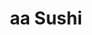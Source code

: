 ---
layout: place
title: aa Sushi
permalink: /washington/kirkland/aa-sushi.html
stateAbbr: WA
stateName: Washington
cityName: Kirkland
seo:
  type: restaurant
  links: null
place_id: ChIJkYN0VG8SkFQR0Dpy86FhvdM
photos:
  - name: >-
      places/ChIJkYN0VG8SkFQR0Dpy86FhvdM/photos/AeeoHcJD9aSozLTZbf3bFIiAbLPoMgg3gjYkzTDUBlcmP9Z09ppIaMbK4k5W7ucXPUJMLUVIYHIAWuVBzqM9IK6sn6Xcbv9-0NT73DtaKQd46-ILmggqP4cGaJAaWpz9uQwT1X2IEv6o-s3pmKX_BxfOxs3CWx5wARiMJZTewETziBv439j5dWJM7ptJlkuz4noF_lY0hWnx4aqIn5dPHIoV7CisiGYUP2DHLYGjsUY7VsRHDAnjRg1NnRI7yyChBTbvdWBHbUhW21fMw2-j-umPjouegBXPFT0zazYNlkPynuQBdQ
    widthPx: 1600
    heightPx: 1200
    authorAttributions:
      - displayName: aa Sushi
        uri: https://maps.google.com/maps/contrib/102239135175676957247
        photoUri: >-
          https://lh3.googleusercontent.com/a/ACg8ocJKIRAewLLPDwDVEwCEOeuoQjt22mKyr-VeDu8D3HZoTgzK7A=s100-p-k-no-mo
    flagContentUri: >-
      https://www.google.com/local/imagery/report/?cb_client=maps_api_places.places_api&image_key=!1e10!2sAF1QipO09ZyBUNbstc46mqzuXtQuBcu8XKVguhjkFOaD&hl=en-US
    googleMapsUri: >-
      https://www.google.com/maps/place//data=!3m4!1e2!3m2!1sAF1QipO09ZyBUNbstc46mqzuXtQuBcu8XKVguhjkFOaD!2e10!4m2!3m1!1s0x5490126f54748391:0xd3bd61a1f3723ad0
  - name: >-
      places/ChIJkYN0VG8SkFQR0Dpy86FhvdM/photos/AeeoHcLThKHTIRHCuoCTTNmjfdenYaeVHUvZVmlhq4kLNciYctJ9oZ0fFNMNiGCXxwi80aNfbdvHeJEyZZimMNAKktMGept4SAcvsh8SHdcB2gI6vEhbe7hfAKBuDSouGOQep1-FxZ3KeDvzjcBXNUYIbA4eV0z-QMHBsWwsD0cnuNZAORK2bDfVD48ns4Ma65vmx-5JiOp0gMd7VQuke0NqVfoUB8OhcLYIF6j_-rULF9HVISmXSUgo6UKNXU-KlZGzHiSWqDX7qyZCTIwbO3LYNaP9C3fdWtr74mt2LgQPEgpSKpQbZh3rylBOcuGaYHNvhbyucUtamov5p51O1rURsOXrcGZadZX5UFhS_KQOPP-4d9jOS-V8JqautabfR7XOFYeVt2ovtVsmcPHP_zH3LSS_c96j5BaRX8YeQ2scE5QlaQ
    widthPx: 4000
    heightPx: 2252
    authorAttributions:
      - displayName: Michelle Paul
        uri: https://maps.google.com/maps/contrib/105859901298430384911
        photoUri: >-
          https://lh3.googleusercontent.com/a-/ALV-UjUZAYmvyk-fV7AEh5njR2Tp7UtHNOuxmiMYYIdJfCEBrph18fDGGQ=s100-p-k-no-mo
    flagContentUri: >-
      https://www.google.com/local/imagery/report/?cb_client=maps_api_places.places_api&image_key=!1e10!2sCIHM0ogKEICAgIDD3qSDHQ&hl=en-US
    googleMapsUri: >-
      https://www.google.com/maps/place//data=!3m4!1e2!3m2!1sCIHM0ogKEICAgIDD3qSDHQ!2e10!4m2!3m1!1s0x5490126f54748391:0xd3bd61a1f3723ad0
  - name: >-
      places/ChIJkYN0VG8SkFQR0Dpy86FhvdM/photos/AeeoHcKejwT0ERuAHXqfgNN2Dk209AjUe0CuZ2Q_kmjA5PofZbjR09AqAtrmK9rO3bIywkCuedwZzizX_JX10UI4qAvd6uVrI8cJniJuy4P9VDN9lf8qhuABwL5Lxz2NzHseVkSUWhnXMoXQPP3_z_40UpID7DD1hir5ttEL4eh9VXCC-tzC8cTF__XAWDG3_FPZ7RxvhvlBCrPj0ozzu5s_Q4FL1cGAa7f4ql-ccbsNaIIvT1ZRr3M7D3lohz_LXbfHsbCzbloIjRrFRQWfGipekoC5eu38kb0bE8-UCK7cFqFUHbcb0bKm1BpuL5WgFm3MGzh85hUTgrDflCoRC260djEbYz-OK9FdaUGj9MwVVXMCiMu37pLUgtFAverdeZb7MNcrdpXnwpj_f2WlJajkeMdq1aHPSkeFasCiaAgH6Uk7J4Y
    widthPx: 2252
    heightPx: 4000
    authorAttributions:
      - displayName: Michelle Paul
        uri: https://maps.google.com/maps/contrib/105859901298430384911
        photoUri: >-
          https://lh3.googleusercontent.com/a-/ALV-UjUZAYmvyk-fV7AEh5njR2Tp7UtHNOuxmiMYYIdJfCEBrph18fDGGQ=s100-p-k-no-mo
    flagContentUri: >-
      https://www.google.com/local/imagery/report/?cb_client=maps_api_places.places_api&image_key=!1e10!2sCIHM0ogKEICAgIDD3qSDnQE&hl=en-US
    googleMapsUri: >-
      https://www.google.com/maps/place//data=!3m4!1e2!3m2!1sCIHM0ogKEICAgIDD3qSDnQE!2e10!4m2!3m1!1s0x5490126f54748391:0xd3bd61a1f3723ad0
  - name: >-
      places/ChIJkYN0VG8SkFQR0Dpy86FhvdM/photos/AeeoHcJuQ5cSmFMwFSIL52Hegx30KMI0B6w5dVKdiero_U8BgpNpv6h48I1bC7g0QNJQ8U7-tiQEtciZFlerCknTkTZlKNgJgWiPjgJqRK010nBJ7t7qPh1TNWZnxbGjczOXBvCoc8slo50fKtIRYYbZnbIrPyRC0IAf7Cg-Xaa4vqmfxkrKz0xhQPJGaPKv81hG8C50Eyi-VfclR4efsY_WdIZxDilm4pR0x5W4DkFFrW7bYrWAgRs76_Yusq8RuuOwU-FtnA3P6hRpcCfwqRxFhP9IgS0xCQUKTbUPgHnqIzfLntISHDV1HS1xVV5d6iqw7HjGtOygMlBKrV8q2tBboyoPGJUulcn8eMjl8yBGElRFp7FdPDSrIgkud9YNVDesFxIoDwDRbJrkP4XhEOjLD8Kv-bPmh6J3zCsdjoJj0726viw
    widthPx: 4032
    heightPx: 3024
    authorAttributions:
      - displayName: Zehra Naz
        uri: https://maps.google.com/maps/contrib/115520703415105007477
        photoUri: >-
          https://lh3.googleusercontent.com/a/ACg8ocJQlRIBtrQnA4f_IRmUwQ2Z0LxnjaLeYSasRHMlubMKf2I1_w=s100-p-k-no-mo
    flagContentUri: >-
      https://www.google.com/local/imagery/report/?cb_client=maps_api_places.places_api&image_key=!1e10!2sCIHM0ogKEICAgIDzjK6z0QE&hl=en-US
    googleMapsUri: >-
      https://www.google.com/maps/place//data=!3m4!1e2!3m2!1sCIHM0ogKEICAgIDzjK6z0QE!2e10!4m2!3m1!1s0x5490126f54748391:0xd3bd61a1f3723ad0
  - name: >-
      places/ChIJkYN0VG8SkFQR0Dpy86FhvdM/photos/AeeoHcJLi9hG8mCKJld8Cl_b_lgVr1-IvzdLWjzT9e739iVjAQexaA1gIMc-L3fe5aCiroxJNfppRTXGPi5tl1WANOU7L2Joz3J_-nS1WptPOGZd3Ef7OHn-b7kSDFLsbpwaj-tPy07Ff8WxKbuOFiBXhqRaNLsJOjOPc0LCns6HyoYyvFGq8I5uKqLaq22kI_l8XiiBJTptqrXaCPEVJ0vLH0iKySZL6dVD2W7fvGdD0_iH3NV88Jw5J07OWQNKylEIGaeyM2rBi6swYXi4Fq8RqMoJPGuafQFc_KDHw21INnHKkYhzXKTfDDuCJncStaUMuqOOnv0MgIB6JftOTeJDG__GDlCHe5BG9pmKCGtdVSDY03_JPtd4f63I92yefYllYc2oW5xNXwpmjti4qnacYF5kyXXTMrd9jJU0w0DWj4Q4qQ
    widthPx: 3024
    heightPx: 4032
    authorAttributions:
      - displayName: Julia Liang
        uri: https://maps.google.com/maps/contrib/102632547311258325331
        photoUri: >-
          https://lh3.googleusercontent.com/a/ACg8ocJtuBoNbEYDvW5cxwI8fL6vqTHHmyP9cEbkS8-hzCCboz3i=s100-p-k-no-mo
    flagContentUri: >-
      https://www.google.com/local/imagery/report/?cb_client=maps_api_places.places_api&image_key=!1e10!2sCIHM0ogKEICAgICTstj_Hw&hl=en-US
    googleMapsUri: >-
      https://www.google.com/maps/place//data=!3m4!1e2!3m2!1sCIHM0ogKEICAgICTstj_Hw!2e10!4m2!3m1!1s0x5490126f54748391:0xd3bd61a1f3723ad0
  - name: >-
      places/ChIJkYN0VG8SkFQR0Dpy86FhvdM/photos/AeeoHcLcSf1DeCElEp-51I4BSlCw3EuFoyzFXk11M-EhSmBu3WgJUtNSF2TI_FXBC_WTr917O-EzfAgDwbSESZ3d782_zHLs4Bt4Fp_wDMIkn6S5nKCGaknH9fH1mIY7-Ri4mgFstDeOJxztorJiEa_XgHZ84-mCOHY21_fssnFrz9zb0WozqV5LO9PWcw68HSp6K0LlBjlNZ3WgUvKg9SA_FeXpxaobrFnFj6UaRsVu8NgqyB6595tEQwsmjwNBlF3rud-TT2WbkJcYF_Cd2faZdfMUjZwyCFfVZ5B-kErthC7w-giSx3AS-KX6gzJZULpqZrlsX8Bnovqhe4E3nKlt0zRBfIjC9c_4cNYGq2aO8AxEvHR8nZzsIWkD1Dt0tWBvwRagmbP-Tmdymr0LwHVH7ZOPpVyOpfCdaS1s-NwJ4F-Byfnb
    widthPx: 3600
    heightPx: 4800
    authorAttributions:
      - displayName: J C
        uri: https://maps.google.com/maps/contrib/101388481857136999266
        photoUri: >-
          https://lh3.googleusercontent.com/a/ACg8ocLetZdagowVrQDJ8lOSYpGgshUwFq3nW8CE7E65XwSiTdP25w=s100-p-k-no-mo
    flagContentUri: >-
      https://www.google.com/local/imagery/report/?cb_client=maps_api_places.places_api&image_key=!1e10!2sCIHM0ogKEICAgIC38_6suwE&hl=en-US
    googleMapsUri: >-
      https://www.google.com/maps/place//data=!3m4!1e2!3m2!1sCIHM0ogKEICAgIC38_6suwE!2e10!4m2!3m1!1s0x5490126f54748391:0xd3bd61a1f3723ad0
  - name: >-
      places/ChIJkYN0VG8SkFQR0Dpy86FhvdM/photos/AeeoHcKdP82TmX4jxb2RRtGQBHkBd2Awwk8qsvqzlrG1mW8PSGIyR4B1t-9vyx0fC6Ol8IGQJ9emhg3TetIzboyhpVLaAzfNEnS-QHx59QVJaK71LkvpSGIwj40VktZxukTIXpcAWM_nQXxmByIzDm-obZM3oi_xd6iBp9MUrrPO0MqZ192SvoDXq4Z2CQgy5_JJJHAdFpTxu9VuVgA8SrPWBaYHxTSdJzEmhad1FI5DmHdNfbGJhtO0w4OHXgTkeD2JO9PHbOLRMdPZpDocbzIlJH3ztE6qsUaHlqXi8OOxXGnumG_EvStbN0ck8Q3XOFE5TfwRomYsUmQuRevjrl7SkQ8eMCFYUs05hxEs0RCR2m0IKa34gG4d5kA6uhyigMCtl2N-Su3_3_ibjtn4w7NheJqlSawg_iKByNcolUpR_ZcWWQ
    widthPx: 3024
    heightPx: 4032
    authorAttributions:
      - displayName: Hals
        uri: https://maps.google.com/maps/contrib/113326177231062314089
        photoUri: >-
          https://lh3.googleusercontent.com/a-/ALV-UjU696KwqrdoZHbs7ynk8ZuNFd2SO7217jwpyrunW3i4YMQjsOAkug=s100-p-k-no-mo
    flagContentUri: >-
      https://www.google.com/local/imagery/report/?cb_client=maps_api_places.places_api&image_key=!1e10!2sCIHM0ogKEICAgICnl9W-YA&hl=en-US
    googleMapsUri: >-
      https://www.google.com/maps/place//data=!3m4!1e2!3m2!1sCIHM0ogKEICAgICnl9W-YA!2e10!4m2!3m1!1s0x5490126f54748391:0xd3bd61a1f3723ad0
  - name: >-
      places/ChIJkYN0VG8SkFQR0Dpy86FhvdM/photos/AeeoHcLa68Ax0P5N40GXOlqnGgdp9oR5-O9HLye1poSLYQDyPX4r2WIRq9FBDp45Y0MxocnKY9UkuONWNNCxmJNg2YkkAGoewazD9Yt6ZNXWNuz6SD0iHGIzIfXOeba6SPZClLYWdfGbi4H4sw9Ve3FQqXDC9eLL9GCUTuBipe32Gvor6G4t4A33Kj0JAe2Ieac_PW2b62HKfRsYraEkBOEDKCbEaTDPpVyNoUaQrmuyQJ1yZeRSZLanoLvSifzDh6ue3tVSnmP9esEbixWE04O8mxYYFJpG2bLX7fVHDN57JOlqRSO3opyoGF-I6OYWba7wGWC6X4naL8m-j7AFdcy7m_1WOKuzhF48lg8cnTnsk4hOqTJPFPU4MmvZImIzQlRGOffKQHUnpfDlHuZuM1nTeB8U-uaIRdgTX5J45x4t52-_NSUr
    widthPx: 3072
    heightPx: 4080
    authorAttributions:
      - displayName: Trenton Leffel
        uri: https://maps.google.com/maps/contrib/114027938703642406873
        photoUri: >-
          https://lh3.googleusercontent.com/a-/ALV-UjWzsIbuND-yhnNP5bylFYehy2lvhY6Ax-FMZwETF9hORrJSDNT4jg=s100-p-k-no-mo
    flagContentUri: >-
      https://www.google.com/local/imagery/report/?cb_client=maps_api_places.places_api&image_key=!1e10!2sCIHM0ogKEICAgICOwMuP4QE&hl=en-US
    googleMapsUri: >-
      https://www.google.com/maps/place//data=!3m4!1e2!3m2!1sCIHM0ogKEICAgICOwMuP4QE!2e10!4m2!3m1!1s0x5490126f54748391:0xd3bd61a1f3723ad0
  - name: >-
      places/ChIJkYN0VG8SkFQR0Dpy86FhvdM/photos/AeeoHcJYr2CNCjLG3OSdb0kYNnACrGYpF95XsqRp1OwMUDsic-dwkzGkw1w0VUUzfMi2eM47LjkD6v46ndo_4qAf7g3ri76BsOFAQQpPGzXHdJxfl4ido0b6Vm7TsclwjCO280lVtfgXZXPzUwBzx6cV5_9ZfLJq503Dzy9X0R6JPIqPkRjswL9joRU69m1QRyw9ePYfoPDv0ptWYadlXYuiycAY8UHROQfxNedGmPQnwnj7Nd7jlzQuJ7YiRaoqmOLGw7NE9fDtbNMwvfnEyzu5qQWMdEv-p5ecHsDPOBsCPPQs0vA-4bHy6xuSEENb_PVlD6O5Eo53C8sJNW1XtjWA0J9mh7krmK6JC8prU1if2SpuXQAs1ZP9a_DqO5E10Kew1r4CUo9q0vb5EocfSz0IGAqT2FeSjWZgdQTWQ-IC_OyUmJby
    widthPx: 4032
    heightPx: 3024
    authorAttributions:
      - displayName: Julia Liang
        uri: https://maps.google.com/maps/contrib/102632547311258325331
        photoUri: >-
          https://lh3.googleusercontent.com/a/ACg8ocJtuBoNbEYDvW5cxwI8fL6vqTHHmyP9cEbkS8-hzCCboz3i=s100-p-k-no-mo
    flagContentUri: >-
      https://www.google.com/local/imagery/report/?cb_client=maps_api_places.places_api&image_key=!1e10!2sCIHM0ogKEICAgICTstj_nwE&hl=en-US
    googleMapsUri: >-
      https://www.google.com/maps/place//data=!3m4!1e2!3m2!1sCIHM0ogKEICAgICTstj_nwE!2e10!4m2!3m1!1s0x5490126f54748391:0xd3bd61a1f3723ad0
  - name: >-
      places/ChIJkYN0VG8SkFQR0Dpy86FhvdM/photos/AeeoHcJnzhopUYqweUxZyH4O-LK_z9AlCphQAyKH6sFPMhiiExBV12928hT1DymSEF-5fFxo8skDEqjpLvFjmBhRqfZh2ht7YA3e4gUAwCKEJUxZxNQiZSUWrJeFATt_BuJp1w9kSSxGEtKr7aXnejiR8AJImqUw3X4hXCBtITZwA7B8ljuGrEkiZ25AbqYg9qOMAA426nvujfGEacLM8S57kYFvCMoPqDcb5XUSRTrE4P6pEFPgMl0D_tnPb1IAqxKE5A56GjBeuDtEcCmkrSUipKuNdGwgb-oxuxj1WR4Ifif0LsLZCYfd4A9Yie1QP-m8GlHwCMhJpODB5RsM3l9f1oUBiWfsmPVifRbUvnhkUgkA_QmNPHIP-nDL5cY8D1QomVJGy8kh8h9u2PmPu76C3crYty3Pnpui59tvuyP1ucg
    widthPx: 3600
    heightPx: 4800
    authorAttributions:
      - displayName: camila Trojan
        uri: https://maps.google.com/maps/contrib/115775295345540924676
        photoUri: >-
          https://lh3.googleusercontent.com/a/ACg8ocI2o0BnlJ3lJWQAGJ0yJVV3vFTmWJN-QhuGOW37fTHg8ODNmRsj=s100-p-k-no-mo
    flagContentUri: >-
      https://www.google.com/local/imagery/report/?cb_client=maps_api_places.places_api&image_key=!1e10!2sCIHM0ogKEICAgIDbjfSfPA&hl=en-US
    googleMapsUri: >-
      https://www.google.com/maps/place//data=!3m4!1e2!3m2!1sCIHM0ogKEICAgIDbjfSfPA!2e10!4m2!3m1!1s0x5490126f54748391:0xd3bd61a1f3723ad0
address: 9730 NE 119th Way, Kirkland, WA 98034, USA
street: 9730 NE 119th Way
city: Kirkland
state: WA
zip: '98034'
country: USA
neighborhood: South Juanita
latitude: '47.707010'
longitude: '-122.211814'
accessibility_options:
  wheelchairAccessibleParking: true
  wheelchairAccessibleEntrance: true
  wheelchairAccessibleRestroom: true
  wheelchairAccessibleSeating: true
business_status: OPERATIONAL
name: aa Sushi
google_maps_links:
  directionsUri: >-
    https://www.google.com/maps/dir//''/data=!4m7!4m6!1m1!4e2!1m2!1m1!1s0x5490126f54748391:0xd3bd61a1f3723ad0!3e0
  placeUri: https://maps.google.com/?cid=15257458460803087056
  writeAReviewUri: >-
    https://www.google.com/maps/place//data=!4m3!3m2!1s0x5490126f54748391:0xd3bd61a1f3723ad0!12e1
  reviewsUri: >-
    https://www.google.com/maps/place//data=!4m4!3m3!1s0x5490126f54748391:0xd3bd61a1f3723ad0!9m1!1b1
  photosUri: >-
    https://www.google.com/maps/place//data=!4m3!3m2!1s0x5490126f54748391:0xd3bd61a1f3723ad0!10e5
primary_type: Sushi Restaurant
opening_hours:
  regular: null
  current: null
secondary_opening_hours:
  regular:
    weekdayDescriptions: null
    type: null
  current:
    weekdayDescriptions: null
    type: null
phone: null
price_level: null
price_range: null
rating: null
rating_count: 0
website: null
description: >-
  Discover aa Sushi in Kirkland, WA$$$aa Sushi in Kirkland, WA, stands out as a
  laid-back spot for enjoying a wide array of fresh sushi options, making it a
  go-to choice for those craving Japanese flavors. This casual eatery offers an
  impressive variety of sushi plates, creative rolls, and complementary small
  plates, all paired with selections of sake for a well-rounded dining
  experience. Accessibility features like wheelchair-friendly parking and
  seating ensure everyone can savor the meal comfortably, adding to its appeal
  for diverse visitors. Whether you're exploring sushi restaurants in the area
  or looking for a relaxing place to unwind, the focus on quality ingredients
  and simple ambiance makes it a solid pick for authentic tastes.
generative_summary: >-
  Discover aa Sushi in Kirkland, WA$$$aa Sushi in Kirkland, WA, stands out as a
  laid-back spot for enjoying a wide array of fresh sushi options, making it a
  go-to choice for those craving Japanese flavors. This casual eatery offers an
  impressive variety of sushi plates, creative rolls, and complementary small
  plates, all paired with selections of sake for a well-rounded dining
  experience. Accessibility features like wheelchair-friendly parking and
  seating ensure everyone can savor the meal comfortably, adding to its appeal
  for diverse visitors. Whether you're exploring sushi restaurants in the area
  or looking for a relaxing place to unwind, the focus on quality ingredients
  and simple ambiance makes it a solid pick for authentic tastes.
generative_disclosure: Summarized by AI using the Grok-3-Mini model.
reviews: null
review_summary: >-
  What Diners Are Saying About aa Sushi$$$From what folks share online, this
  sushi spot often gets nods for its fresh, flavorful rolls and solid portion
  sizes that keep customers coming back for more. Many highlight the variety of
  options as a big plus, making it easy to find something for different tastes
  without breaking the bank. While some mention the casual vibe could use a bit
  more excitement, the overall experience is frequently described as reliable
  and enjoyable for quick meals or gatherings. It's commonly recommended as one
  of the top sushi places nearby, especially for those seeking straightforward,
  tasty dishes in a welcoming setting. All in all, the feedback paints a picture
  of a dependable choice that satisfies sushi cravings without any major
  letdowns.
review_disclosure: Summarized by AI using the Grok-3-Mini model.
parking_options: null
payment_options: null
allow_dogs: null
curbside_pickup: null
delivery: null
dine_in: null
good_for_children: null
good_for_groups: null
good_for_sports: null
live_music: null
menu_for_children: null
outdoor_seating: null
reservable: null
restroom: null
serves_beer: null
serves_breakfast: null
serves_brunch: null
serves_cocktails: null
serves_coffee: null
serves_dinner: null
serves_dessert: null
serves_lunch: null
serves_vegetarian_food: null
serves_wine: null
takeout: null
update_category: pro
places_description: null

---